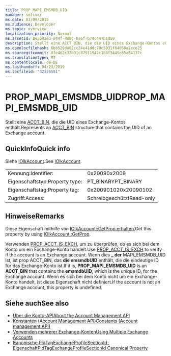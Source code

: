 ```yaml
---
title: PROP_MAPI_EMSMDB_UID
manager: soliver
ms.date: 03/09/2015
ms.audience: Developer
ms.topic: overview
localization_priority: Normal
ms.assetid: 8e5b42e3-844f-488c-ba6f-b74c447b1d59
description: Stellt eine ACCT_BIN, die die UID eines Exchange-Kontos enthält.
ms.openlocfilehash: 6bb529da82cc24e41ddc70c5031f84050a2ece25
ms.sourcegitcommit: 8fe462c32b91c87911942c188f3445e85a54137c
ms.translationtype: MT
ms.contentlocale: de-DE
ms.lasthandoff: 04/23/2019
ms.locfileid: "32326551"
---
```

# <a name="prop_mapi_emsmdb_uid"></a><span data-ttu-id="65e00-103">PROP_MAPI_EMSMDB_UID</span><span class="sxs-lookup"><span data-stu-id="65e00-103">PROP_MAPI_EMSMDB_UID</span></span>

<span data-ttu-id="65e00-104">Stellt eine [ACCT_BIN,](acct_bin.md) die die UID eines Exchange-Kontos enthält.</span><span class="sxs-lookup"><span data-stu-id="65e00-104">Represents an [ACCT_BIN](acct_bin.md) structure that contains the UID of an Exchange account.</span></span> 
  
## <a name="quick-info"></a><span data-ttu-id="65e00-105">QuickInfo</span><span class="sxs-lookup"><span data-stu-id="65e00-105">Quick info</span></span>

<span data-ttu-id="65e00-106">Siehe [IOlkAccount](iolkaccount.md).</span><span class="sxs-lookup"><span data-stu-id="65e00-106">See [IOlkAccount](iolkaccount.md).</span></span>
  
|||
|:-----|:-----|
|<span data-ttu-id="65e00-107">Kennung:</span><span class="sxs-lookup"><span data-stu-id="65e00-107">Identifier:</span></span>  <br/> |<span data-ttu-id="65e00-108">0x2009</span><span class="sxs-lookup"><span data-stu-id="65e00-108">0x2009</span></span>  <br/> |
|<span data-ttu-id="65e00-109">Eigenschaftstyp:</span><span class="sxs-lookup"><span data-stu-id="65e00-109">Property type:</span></span>  <br/> |<span data-ttu-id="65e00-110">PT_BINARY</span><span class="sxs-lookup"><span data-stu-id="65e00-110">PT_BINARY</span></span>  <br/> |
|<span data-ttu-id="65e00-111">Eigenschaftstag:</span><span class="sxs-lookup"><span data-stu-id="65e00-111">Property tag:</span></span>  <br/> |<span data-ttu-id="65e00-112">0x20090102</span><span class="sxs-lookup"><span data-stu-id="65e00-112">0x20090102</span></span>  <br/> |
|<span data-ttu-id="65e00-113">Zugriff:</span><span class="sxs-lookup"><span data-stu-id="65e00-113">Access:</span></span>  <br/> |<span data-ttu-id="65e00-114">Schreibgeschützt</span><span class="sxs-lookup"><span data-stu-id="65e00-114">Read-only</span></span>  <br/> |
   
## <a name="remarks"></a><span data-ttu-id="65e00-115">Hinweise</span><span class="sxs-lookup"><span data-stu-id="65e00-115">Remarks</span></span>

<span data-ttu-id="65e00-116">Diese Eigenschaft mithilfe von [IOlkAccount::GetProp erhalten.](iolkaccount-getprop.md)</span><span class="sxs-lookup"><span data-stu-id="65e00-116">Get this property by using [IOlkAccount::GetProp](iolkaccount-getprop.md).</span></span>
  
<span data-ttu-id="65e00-117">Verwenden [PROP_ACCT_IS_EXCH,](prop_acct_is_exch.md) um zu überprüfen, ob es sich bei dem Konto um ein Exchange-Konto handelt.</span><span class="sxs-lookup"><span data-stu-id="65e00-117">Use [PROP_ACCT_IS_EXCH](prop_acct_is_exch.md) to verify if the account is an Exchange account.</span></span> <span data-ttu-id="65e00-118">Wenn dies **\_ der** MAPI_EMSMDB_UID ist,  ist prop ACCT_BIN, das **die emsmdbUID** enthält, die die eindeutige ID für das Exchange-Konto ist.</span><span class="sxs-lookup"><span data-stu-id="65e00-118">If it is, **PROP\_MAPI_EMSMDB_UID** is an **ACCT_BIN** that contains the **emsmdbUID**, which is the unique ID, for the Exchange account.</span></span> <span data-ttu-id="65e00-119">Wenn es sich bei dem Konto nicht um ein Exchange-Konto handelt, ist diese Eigenschaft nicht definiert.</span><span class="sxs-lookup"><span data-stu-id="65e00-119">If the account is not an Exchange account, this property is undefined.</span></span>
  
## <a name="see-also"></a><span data-ttu-id="65e00-120">Siehe auch</span><span class="sxs-lookup"><span data-stu-id="65e00-120">See also</span></span>

- [<span data-ttu-id="65e00-121">Über die Konto-API</span><span class="sxs-lookup"><span data-stu-id="65e00-121">About the Account Management API</span></span>](about-the-account-management-api.md) 
- [<span data-ttu-id="65e00-122">Konstanten (Account Management API)</span><span class="sxs-lookup"><span data-stu-id="65e00-122">Constants (Account management API)</span></span>](constants-account-management-api.md)
- [<span data-ttu-id="65e00-123">Verwenden mehrerer Exchange-Konten</span><span class="sxs-lookup"><span data-stu-id="65e00-123">Using Multiple Exchange Accounts</span></span>](https://msdn.microsoft.com/library/4e1804bf-4c50-4942-a7ab-9a8caf1be7e5%28Office.15%29.aspx)  
- [<span data-ttu-id="65e00-124">Kanonische PidTagExchangeProfileSectionId-Eigenschaft</span><span class="sxs-lookup"><span data-stu-id="65e00-124">PidTagExchangeProfileSectionId Canonical Property</span></span>](https://msdn.microsoft.com/library/4ad2f417-be8f-4fc8-9321-82097289074b%28Office.15%29.aspx)

